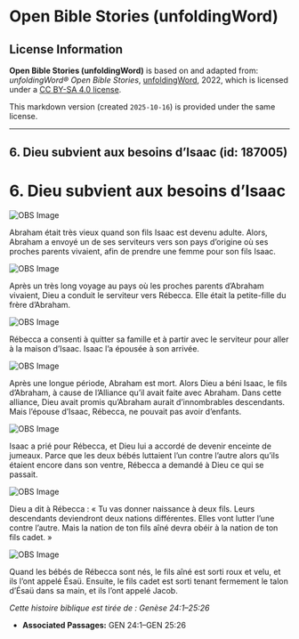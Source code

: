 # Open Bible Stories (unfoldingWord)

## License Information

**Open Bible Stories (unfoldingWord)** is based on and adapted from: _unfoldingWord® Open Bible Stories_, [unfoldingWord](https://unfoldingword.org/utw), 2022, which is licensed under a [CC BY-SA 4.0 license](https://creativecommons.org/licenses/by-sa/4.0/legalcode.en).

This markdown version (created `2025-10-16`) is provided under the same license.



--------------------------------

## 6. Dieu subvient aux besoins d’Isaac (id: 187005)

6\. Dieu subvient aux besoins d’Isaac
=====================================

![OBS Image](https://cdn.aquifer.bible/aquifer-content/resources/UWOBS/jpg/360px/obs-en-06-01.jpg)

Abraham était très vieux quand son fils Isaac est devenu adulte. Alors, Abraham a envoyé un de ses serviteurs vers son pays d’origine où ses proches parents vivaient, afin de prendre une femme pour son fils Isaac.

![OBS Image](https://cdn.aquifer.bible/aquifer-content/resources/UWOBS/jpg/360px/obs-en-06-02.jpg)

Après un très long voyage au pays où les proches parents d’Abraham vivaient, Dieu a conduit le serviteur vers Rébecca. Elle était la petite\-fille du frère d’Abraham.

![OBS Image](https://cdn.aquifer.bible/aquifer-content/resources/UWOBS/jpg/360px/obs-en-06-03.jpg)

Rébecca a consenti à quitter sa famille et à partir avec le serviteur pour aller à la maison d’Isaac. Isaac l’a épousée à son arrivée.

![OBS Image](https://cdn.aquifer.bible/aquifer-content/resources/UWOBS/jpg/360px/obs-en-06-04.jpg)

Après une longue période, Abraham est mort. Alors Dieu a béni Isaac, le fils d’Abraham, à cause de l’Alliance qu’il avait faite avec Abraham. Dans cette alliance, Dieu avait promis qu’Abraham aurait d’innombrables descendants. Mais l’épouse d’Isaac, Rébecca, ne pouvait pas avoir d’enfants.

![OBS Image](https://cdn.aquifer.bible/aquifer-content/resources/UWOBS/jpg/360px/obs-en-06-05.jpg)

Isaac a prié pour Rébecca, et Dieu lui a accordé de devenir enceinte de jumeaux. Parce que les deux bébés luttaient l’un contre l’autre alors qu’ils étaient encore dans son ventre, Rébecca a demandé à Dieu ce qui se passait.

![OBS Image](https://cdn.aquifer.bible/aquifer-content/resources/UWOBS/jpg/360px/obs-en-06-06.jpg)

Dieu a dit à Rébecca : « Tu vas donner naissance à deux fils. Leurs descendants deviendront deux nations différentes. Elles vont lutter l’une contre l’autre. Mais la nation de ton fils aîné devra obéir à la nation de ton fils cadet. »

![OBS Image](https://cdn.aquifer.bible/aquifer-content/resources/UWOBS/jpg/360px/obs-en-06-07.jpg)

Quand les bébés de Rébecca sont nés, le fils aîné est sorti roux et velu, et ils l’ont appelé Ésaü. Ensuite, le fils cadet est sorti tenant fermement le talon d’Ésaü dans sa main, et ils l’ont appelé Jacob.

*Cette histoire biblique est tirée de : Genèse 24:1–25:26*

* **Associated Passages:** GEN 24:1–GEN 25:26

